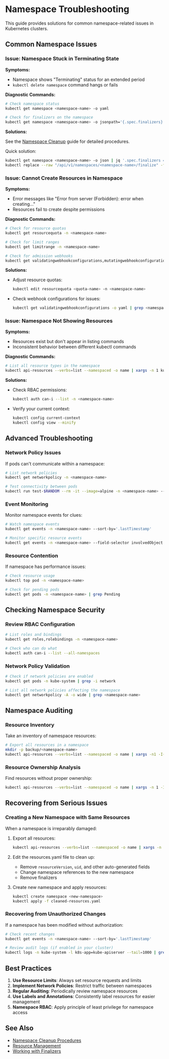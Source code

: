 # Namespace Troubleshooting

This guide provides solutions for common namespace-related issues in Kubernetes clusters.

## Common Namespace Issues

### Issue: Namespace Stuck in Terminating State

**Symptoms:**
- Namespace shows "Terminating" status for an extended period
- `kubectl delete namespace` command hangs or fails

**Diagnostic Commands:**

```bash
# Check namespace status
kubectl get namespace <namespace-name> -o yaml

# Check for finalizers on the namespace
kubectl get namespace <namespace-name> -o jsonpath='{.spec.finalizers}'
```

**Solutions:**

See the [Namespace Cleanup](./cleanup.md) guide for detailed procedures.

Quick solution:
```bash
kubectl get namespace <namespace-name> -o json | jq '.spec.finalizers = []' > ns.json
kubectl replace --raw "/api/v1/namespaces/<namespace-name>/finalize" -f ns.json
```

### Issue: Cannot Create Resources in Namespace

**Symptoms:**
- Error messages like "Error from server (Forbidden): error when creating..."
- Resources fail to create despite permissions

**Diagnostic Commands:**

```bash
# Check for resource quotas
kubectl get resourcequota -n <namespace-name>

# Check for limit ranges
kubectl get limitrange -n <namespace-name>

# Check for admission webhooks
kubectl get validatingwebhookconfigurations,mutatingwebhookconfigurations
```

**Solutions:**

- Adjust resource quotas:
  ```bash
  kubectl edit resourcequota <quota-name> -n <namespace-name>
  ```

- Check webhook configurations for issues:
  ```bash
  kubectl get validatingwebhookconfigurations -o yaml | grep <namespace-name>
  ```

### Issue: Namespace Not Showing Resources

**Symptoms:**
- Resources exist but don't appear in listing commands
- Inconsistent behavior between different kubectl commands

**Diagnostic Commands:**

```bash
# List all resource types in the namespace
kubectl api-resources --verbs=list --namespaced -o name | xargs -n 1 kubectl get -n <namespace-name> --show-kind --ignore-not-found
```

**Solutions:**

- Check RBAC permissions:
  ```bash
  kubectl auth can-i --list -n <namespace-name>
  ```

- Verify your current context:
  ```bash
  kubectl config current-context
  kubectl config view --minify
  ```

## Advanced Troubleshooting

### Network Policy Issues

If pods can't communicate within a namespace:

```bash
# List network policies
kubectl get networkpolicy -n <namespace-name>

# Test connectivity between pods
kubectl run test-$RANDOM --rm -it --image=alpine -n <namespace-name> -- sh -c "ping <pod-ip>"
```

### Event Monitoring

Monitor namespace events for clues:

```bash
# Watch namespace events
kubectl get events -n <namespace-name> --sort-by='.lastTimestamp'

# Monitor specific resource events
kubectl get events -n <namespace-name> --field-selector involvedObject.name=<resource-name>
```

### Resource Contention

If namespace has performance issues:

```bash
# Check resource usage
kubectl top pod -n <namespace-name>

# Check for pending pods
kubectl get pods -n <namespace-name> | grep Pending
```

## Checking Namespace Security

### Review RBAC Configuration

```bash
# List roles and bindings
kubectl get roles,rolebindings -n <namespace-name>

# Check who can do what
kubectl auth can-i --list --all-namespaces
```

### Network Policy Validation

```bash
# Check if network policies are enabled
kubectl get pods -n kube-system | grep -i network

# List all network policies affecting the namespace
kubectl get networkpolicy -A -o wide | grep <namespace-name>
```

## Namespace Auditing

### Resource Inventory

Take an inventory of namespace resources:

```bash
# Export all resources in a namespace
mkdir -p backup/<namespace-name>
kubectl api-resources --verbs=list --namespaced -o name | xargs -n1 -I{} sh -c "kubectl get {} -n <namespace-name> -o yaml > backup/<namespace-name>/{}.yaml"
```

### Resource Ownership Analysis

Find resources without proper ownership:

```bash
kubectl api-resources --verbs=list --namespaced -o name | xargs -n 1 -I{} bash -c "kubectl get {} -n <namespace-name> -o json | jq -r '.items[] | select(.metadata.ownerReferences == null) | \"\(.kind) \(.metadata.name) has no owner\"'"
```

## Recovering from Serious Issues

### Creating a New Namespace with Same Resources

When a namespace is irreparably damaged:

1. Export all resources:
   ```bash
   kubectl api-resources --verbs=list --namespaced -o name | xargs -n 1 -I{} kubectl get {} -n <damaged-namespace> -o yaml > resources.yaml
   ```

2. Edit the resources.yaml file to clean up:
    - Remove `resourceVersion`, `uid`, and other auto-generated fields
    - Change namespace references to the new namespace
    - Remove finalizers

3. Create new namespace and apply resources:
   ```bash
   kubectl create namespace <new-namespace>
   kubectl apply -f cleaned-resources.yaml
   ```

### Recovering from Unauthorized Changes

If a namespace has been modified without authorization:

```bash
# Check recent changes
kubectl get events -n <namespace-name> --sort-by='.lastTimestamp'

# Review audit logs (if enabled in your cluster)
kubectl logs -n kube-system -l k8s-app=kube-apiserver --tail=1000 | grep <namespace-name>
```

## Best Practices

1. **Use Resource Limits**: Always set resource requests and limits
2. **Implement Network Policies**: Restrict traffic between namespaces
3. **Regular Auditing**: Periodically review namespace resources
4. **Use Labels and Annotations**: Consistently label resources for easier management
5. **Namespace RBAC**: Apply principle of least privilege for namespace access

## See Also

- [Namespace Cleanup Procedures](./cleanup.md)
- [Resource Management](../resource-management/index.md)
- [Working with Finalizers](../resource-management/finalizers.md)